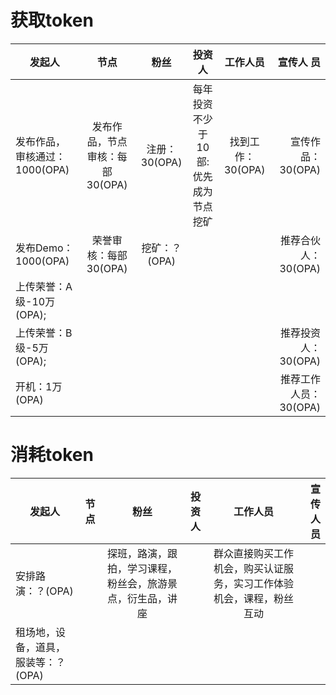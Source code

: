 获取token
===
| 发起人                       | 节点                          | 粉丝          | 投资人                            | 工作人员         | 宣传人 员               |
| ----------------------------|:----------------------------: |:-------------:|:--------------------------------:|:----------------:|---------------------:|
| 发布作品，审核通过：1000(OPA) | 发布作品，节点审核：每部30(OPA) | 注册：30(OPA) | 每年投资不少于10部: 优先成为节点挖矿 | 找到工作：30(OPA) | 宣传作品：30(OPA)     |  
| 发布Demo：1000(OPA)          | 荣誉审核：每部30(OPA)          | 挖矿：？(OPA) |                                   |                  | 推荐合伙人：30(OPA)   |
| 上传荣誉：A级-10万(OPA);  
  上传荣誉：B级-5万(OPA);       |                               |              |                                   |                  | 推荐投资人：30(OPA)   |
| 开机：1万(OPA)               |                               |              |                                   |                  | 推荐工作人员：30(OPA) |






消耗token
===
| 发起人                            | 节点 | 粉丝                                                | 投资人 |  工作人员                                                         |  宣传人员 |
| ----------------------------------|:---: |:---------------------------------------------------:|:-----:|:----------------------------------------------------------------:|---------:|
| 安排路演：？(OPA)                 |    | 探班，路演，跟拍，学习课程，粉丝会，旅游景点，衍生品，讲座 |        | 群众直接购买工作机会，购买认证服务，实习工作体验机会，课程，粉丝互动 |          |  
| 租场地，设备，道具，服装等：？(OPA) |    |                                                       |        |                                                                   |          |   
